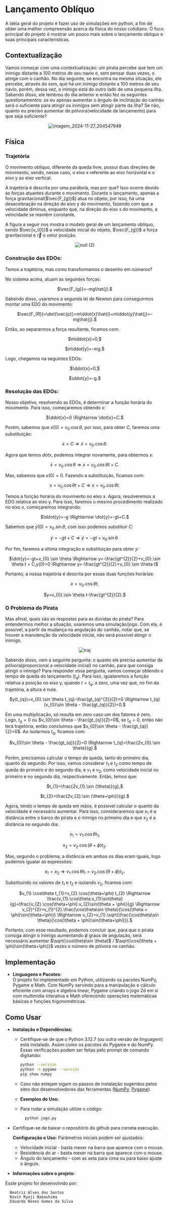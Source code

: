 # Lançamento Oblíquo

A ideia geral do projeto é fazer uso de simulações em python, a fim de obter uma melhor compreensão acerca da física do nosso cotidiano. O foco principal do projeto é mostrar um pouco mais sobre o lançamento oblíquo e suas principais características.

## Contextualização
Vamos começar com uma contextualização: um pirata percebe que tem um inimigo distante a 100 metros de seu navio e, sem pensar duas vezes, o atinge com o canhão. No dia seguinte, se encontra na mesma situação, ele percebe, através do som, que há um inimigo distante a 100 metros de seu navio, porém, dessa vez, o inimigo está do outro lado de uma pequena ilha. Sabendo disso, ele lembrou do dia anterior e então fez os seguintes questionamentos: se eu apenas aumentar o ângulo de inclinação do canhão será o suficiente para atingir os inimigos sem atingir parte da ilha? Se não, quanto eu preciso aumentar de pólvora(velocidade de lançamento) para que seja suficiente?


<div align="center">

![imagem_2024-11-27_204547949](https://github.com/user-attachments/assets/fac019fa-ba91-492c-9518-a69fc037014e)

</div>

## Física

### Trajetória

O movimento oblíquo, diferente da queda livre, possui duas direções de movimento, sendo, nesse caso, o eixo x referente ao eixo horizontal e o eixo y ao eixo vertical.

A trajetória é descrita por uma parábola, mas por que? Isso ocorre devido as forças atuantes durante o movimento. Durante o lançamento, apenas a força gravitacional($`\vec{F_{g}}`$) atua no objeto, por isso, há uma desaceleração na direção do eixo y do movimento, fazendo com que a velocidade diminua, enquanto que, na direção do eixo x do movimento, a velocidade se mantém constante.

A figura a seguir nos mostra o modelo geral de um lançamento oblíquo, sendo $\vec{v_{0}}$ a velocidade inicial do objeto, $\vec{F_{g}}$ a força gravitacional e $\vec{r}$ o vetor posição.

<div align="center">

![null (2)](https://github.com/user-attachments/assets/675602b0-3d6f-4b36-a5f9-0707ddfae92b)

</div>

### Construção das EDOs:

Temos a trajetória, mas como transformamos o desenho em números? 

No sistema acima, atuam as seguintes forças:

<div align="center">

$\vec{F_{g}}=-mg\hat{j}.$

</div>

Sabendo disso, usaremos a segunda lei de Newton para conseguirmos montar uma EDO do movimento:

<div align="center">

$\vec{F_{R}}=\dot{\vec{p}}=m\ddot{x}\hat{i}+m\ddot{y}\hat{j}=-mg\hat{j}.$

</div>

Então, ao separarmos a força resultante, ficamos com:

<div align="center">
  
$m\ddot{x}=0,$

$m\ddot{y}=-mg.$


</div>

Logo, chegamos na seguintes EDOs:

<div align="center">

$\ddot{x}=0,$

$\ddot{y}=-g.$

</div>

### Resolução das EDOs:

Nosso objetivo, resolvendo as EDOs, é determinar a função horária do movimento. Para isso, começaremos obtendo x:

<div align="center">

$\ddot{x}=0 \Rightarrow \dot{x}=C.$

</div>

Porém, sabemos que $\dot{x}(0)=v_{0}.\cos\theta$, por isso, para obter $C$, faremos uma substituição:

<div align="center">

$\dot{x}=C \Rightarrow \dot{x}=v_{0}.\cos\theta.$

</div>

Agora que temos $dot{x}$, podemos integrar novamente, para obtermos $x$:

<div align="center">

$\dot{x}=v_{0}.\cos \theta \Rightarrow x=v_{0}.\cos \theta t+C.$

</div>

Mas, sabemos que $x(0)=0$. Fazendo a substituição, ficamos com:

<div align="center">

$x=v_{0}.\cos \theta t+C \Rightarrow x=v_{0}.\cos \theta t.$

</div>

Temos a função horária do movimento no eixo x. Agora, resolveremos a EDO relativa ao eixo y. Para isso, faremos o mesmo procedimento realizado no eixo x, começaremos integrando:

<div align="center">

$\ddot{y}=-g \Rightarrow \dot{y}=-gt+C.$

</div>

Sabemos que $\dot{y}(0)=v_{0}.\sin \theta$, com isso podemos substituir $C$:

<div align="center">

$\dot{y}=-gt+C \Rightarrow \dot{y}=-gt+v_{0}.\sin \theta.$

</div>

Por fim, faremos a última integração e substituição para obter $y$:

<div align="center">

$\dot{y}=-gt+v_{0}.\sin \theta \Rightarrow y=-\frac{gt^{2}}{2}+v_{0}.\sin \theta t + C,y(0)=0 \Rightarrow y=-\frac{gt^{2}}{2}+v_{0}.\sin \theta t$

</div>

Portanto, a nossa trajetória é descrita por essas duas funções horárias:

<div align="center">

$x=v_{0}.\cos \theta t,$

$y=v_{0}.\sin \theta t-\frac{gt^{2}}{2}.$

</div>

### O Problema do Pirata

Mas afinal, quais são as respostas para as dúvidas do pirata? Para entendermos melhor a situação, usaremos uma simulação/jogo. Com ela, é possível, a partir da mudança na angulação do canhão, notar que, se houver a manutenção da velocidade inicial, não será possível atingir o inimigo.

<div align="center">

![traj](https://github.com/user-attachments/assets/6e9ee1d3-6bd3-443e-b93d-241751240da8)

</div>

Sabendo disso, vem a seguinte pergunta: o quanto ele precisa aumentar de pólvora(proporcional a velocidade inicial) no canhão, para que consiga atingir o inimigo? Para responder essa pergunta, vamos começar obtendo o tempo de queda do lançamento ($t_{q}$). Para isso, igualaremos a função relativa a posição no eixo y, quando $t=t_{q}$, a zero, uma vez que, no fim da trajetória, a altura é nula.

<div align="center">

$y(t_{q})=v_{0}.\sin \theta t_{q}-\frac{gt_{q}^{2}}{2}=0 \Rightarrow t_{q}(v_{0}\sin \theta - \frac{gt_{q}}{2})=0.$

</div>

Em uma multiplicação, só resulta em zero caso um dos fatores é zero. Logo, $t_{q}=0$ ou $v_{0}\sin \theta - \frac{gt_{q}}{2}=0$, se $t_{q}=0$, então não terá trajetória, então concluímos que $v_{0}\sin \theta - \frac{gt_{q}}{2}=0$. Ao isolarmos $t_{q}$, ficamos com:

<div align="center">

$v_{0}\sin \theta - \frac{gt_{q}}{2}=0 \Rightarrow t_{q}=\frac{2v_{0}.\sin \theta}{g}.$

</div>

Porém, precisamos calcular o tempo de queda, tanto do primeiro dia, quanto do segundo. Por isso, vamos considerar $t_{1}$ e $t_{2}$ como tempo de queda do primeiro e do segundo dia, e $v_{1}$ e $v_{2}$, como velocidade inicial no primeiro e no segundo dia, respectivamente. Então, temos que:

<div align="center">

$t_{1}=\frac{2v_{1}.\sin (\theta)}{g},$

$t_{2}=\frac{2v_{2}.\sin (\theta+\phi)}{g}.$

</div>

Agora, tendo o tempo de queda em mãos, é possível calcular o quanto da velocidade é necessário aumentar. Para isso, consideraremos que $x_{1}$ é a distância entre o barco do pirata e o inimigo no primeiro dia e que $x_{2}$ é a distância no segundo dia:

<div align="center">

$x_{1}=v_{1}.\cos\theta t_{1},$

$x_{2}=v_{2}.\cos(\theta+\phi) t_{2}.$

</div>

Mas, segundo o problema, a distância em ambos os dias eram iguais, logo podemos igualar as expressões:

<div align="center">

$x_{1}=x_{2} \Rightarrow v_{1}.\cos\theta t_{1}=v_{2}.\cos(\theta+\phi) t_{2}.$

</div>

Substituindo os valores de $t_{1}$ e $t_{2}$ e isolando $v_{2}$, ficamos com:

<div align="center">

$v_{1}.\cos\theta t_{1}=v_{2}.\cos(\theta+\phi) t_{2} \Rightarrow \frac{v_{1}.\cos\theta.v_{1}\sin\theta}{g}=\frac{v_{2}.\cos(\theta+\phi).v_{2}\sin(\theta + \phi)}{g} \Rightarrow v_{2}^{2}=v_{1}^{2}.\frac{\cos\theta\sin \theta}{\cos(\theta + \phi)\sin(\theta+\phi)} \Rightarrow v_{2}=v_{1}.\sqrt{\frac{\cos\theta\sin \theta}{\cos(\theta + \phi)\sin(\theta+\phi)}}.$

</div>

Portanto, com esse resultado, podemos concluir que, para que o pirata consiga atingir o inimigo aumentando $\phi$ graus de angulação, será necessário aumentar $\sqrt{\cos\theta\sin \theta}$ / $\sqrt{\cos(\theta + \phi)\sin(\theta+\phi)}$ vezes o número de pólvora no canhão.

## Implementação

- **Linguagens e Pacotes:**  
  O projeto foi implementado em Python, utilizando os pacotes NumPy, Pygame e Math. Com NumPy servindo para a manipulação e cálculo eficiente com arrays e álgebra linear, Pygame criando o jogo 2d em si com multimídia interativa e Math oferecendo operações matemáticas básicas e funções trigonométricas.

## Como Usar

- **Instalação e Dependências:**  
  - Certifique-se de que o Python 3.12.7 (ou outra versão de linguagem) está instalado. Assim como os pacotes do Pygame e do NumPy. Essas verificações podem ser feitas pelo prompt de comando digitando:
    ```bash
    python --version
    python -m pygame --version
    pip show numpy
    
  - Caso não estejam sigam os passos de instalação sugeridos pelos sites dos desenvolvedores das ferramentas ([NumPy](https://numpy.org/pt/install/),  [Pygame](https://www.pygame.org/wiki/GettingStarted)).

  - **Exemplos de Uso:**  
  - Para rodar a simulação utilize o código:
    ```python
      python jogo.py
    ```
 - Certifique-se de baixar o repositório do github para correta execução.

   **Configuração e Uso:** Parâmetros iniciais podem ser ajustados:
    - Velocidade inicial - basta mexer na barra que aparece com o mouse.
    - Resistência do ar - basta mexer na barra que aparece com o mouse.
    - Ângulo do lançamento - com as seta para cima ou para baixo ajuste o ângulo.

  - **Informações sobre o projeto:**
 
  Esste projeto foi desenvolvido por:
  
      Beatriz Alves dos Santos
      Kevin Ryoji Nakashima
      Eduardo Neves Gomes da Silva
